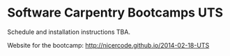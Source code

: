Software Carpentry Bootcamps UTS
============================

Schedule and installation instructions TBA.

Website for the bootcamp: http://nicercode.github.io/2014-02-18-UTS
